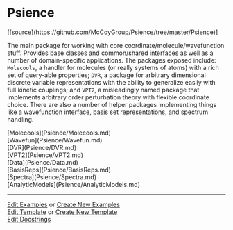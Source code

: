 # <a id="Psience">Psience</a> 
<div class="docs-source-link" markdown="1">
[[source](https://github.com/McCoyGroup/Psience/tree/master/Psience)]
</div>
    
The main package for working with core coordinate/molecule/wavefunction stuff.
Provides base classes and common/shared interfaces as well as a number of domain-specific applications.
The packages exposed include: `Molecools`, a handler for molecules (or really systems of atoms) with a
rich set of query-able properties; `DVR`, a package for arbitrary dimensional discrete variable representations
with the ability to generalize easily with full kinetic couplings; and `VPT2`, a misleadingly named package that
implements arbitrary order perturbation theory with flexible coordinate choice.
There are also a number of helper packages implementing things like a wavefunction interface, basis set representations,
and spectrum handling.

<div class="container alert alert-secondary bg-light">
  <div class="row">
   <div class="col" markdown="1">
[Molecools](Psience/Molecools.md)   
</div>
   <div class="col" markdown="1">
[Wavefun](Psience/Wavefun.md)   
</div>
   <div class="col" markdown="1">
[DVR](Psience/DVR.md)   
</div>
</div>
  <div class="row">
   <div class="col" markdown="1">
[VPT2](Psience/VPT2.md)   
</div>
   <div class="col" markdown="1">
[Data](Psience/Data.md)   
</div>
   <div class="col" markdown="1">
[BasisReps](Psience/BasisReps.md)   
</div>
</div>
  <div class="row">
   <div class="col" markdown="1">
[Spectra](Psience/Spectra.md)   
</div>
   <div class="col" markdown="1">
[AnalyticModels](Psience/AnalyticModels.md)   
</div>
   <div class="col" markdown="1">
   
</div>
</div>
</div>





___

[Edit Examples](https://github.com/McCoyGroup/Psience/edit/master/ci/examples/Psience.md) or 
[Create New Examples](https://github.com/McCoyGroup/Psience/new/master/?filename=ci/examples/Psience.md) <br/>
[Edit Template](https://github.com/McCoyGroup/Psience/edit/master/ci/docs/Psience.md) or 
[Create New Template](https://github.com/McCoyGroup/Psience/new/master/?filename=ci/docs/templates/Psience.md) <br/>
[Edit Docstrings](https://github.com/McCoyGroup/Psience/edit/master/Psience/__init__.py?message=Update%20Docs)